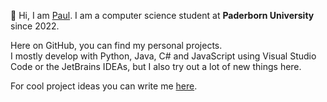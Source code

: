 👋 Hi, I am [Paul](https://paulmueser.de). I am a computer science student at **Paderborn University** since 2022.

Here on GitHub, you can find my personal projects.  
I mostly develop with Python, Java, C# and JavaScript using Visual Studio Code or the JetBrains IDEAs, but I also try out a lot of new things here.

For cool project ideas you can write me [here](mailto:kontakt@paulmueser.de?subject=[Project%20Idea]%20Idea).
